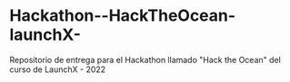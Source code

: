 # Hackathon--HackTheOcean-launchX-
Repositorio de entrega para el Hackathon llamado "Hack the Ocean" del curso de LaunchX - 2022
